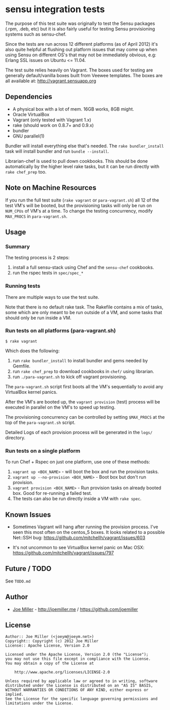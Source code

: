 sensu integration tests
=======================

The purpose of this test suite was originally to test the Sensu packages
(.rpm, .deb, etc) but it is also fairly useful for testing Sensu provisioning
systems such as sensu-chef.

Since the tests are run across 12 different platforms (as of April 2012) it's
also quite helpful at flushing out platform issues that may come up when using
Sensu on different OS's that may not be immediately obvious, e.g: Erlang
SSL issues on Ubuntu <= 11.04.

The test suite relies heavily on Vagrant. The boxes used for testing are
generally default/vanilla boxes built from Veewee templates. The boxes are
all available at:  http://vagrant.sensuapp.org

Dependencies
------------

- A physical box with a lot of mem. 16GB works, 8GB might.
- Oracle VirtualBox
- Vagrant (only tested with Vagrant 1.x)
- rake (should work on 0.8.7+ and 0.9.x)
- bundler
- GNU parallel(1)

Bundler will install everything else that's needed. The `rake bundler_install`
task will install bundler and run `bundle --install`.

Librarian-chef is used to pull down cookbooks. This should be done automatically
by the higher level rake tasks, but it can be run directly with `rake chef_prep`
too.

Note on Machine Resources
-------------------------

If you run the full test suite (`rake vagrant` or `para-vagrant.sh`) all
12 of the test VM's will be booted, but the provisioning tasks will only be
run on `NUM_CPUs` of VM's at a time. To change the testing concurrency, modify
`MAX_PROCS` in `para-vagrant.sh`.

Usage
-----

### Summary

The testing process is 2 steps:

1. install a full sensu-stack using Chef and the `sensu-chef` cookbooks.
2. run the rspec tests in `spec/spec_*`

### Running tests

There are multiple ways to use the test suite.

Note that there is no default rake task. The Rakefile contains a mix of tasks,
some which are only meant to be run outside of a VM, and some tasks that
should only be run inside a VM.

### Run tests on all platforms (para-vagrant.sh)

```
$ rake vagrant
```

Which does the following:

1. run `rake bundler_install` to install bundler and gems needed by Gemfile.
2. run `rake chef_prep` to download cookbooks in `chef/` using librarian.
3. run `./para-vagrant.sh` to kick off vagrant provisioning.

The `para-vagrant.sh` script first boots all the VM's sequentially to avoid
any VirtualBox kernel panics.

After the VM's are booted up, the `vagrant provision` (test) process will
be executed in parallel on the VM's to speed up testing.

The provisioning concurrency can be controlled by setting `$MAX_PROCS` at
the top of the `para-vagrant.sh` script.

Detailed Logs of each provision process will be generated in the `logs/` 
directory.

### Run tests on a single platform

To run Chef + Rspec on just one platform, use one of these methods:

1. `vagrant up <BOX_NAME>` - will boot the box and run the provision tasks.
2. `vagrant up --no-provision <BOX_NAME>` - Boot box but don't run provision.
3. `vagrant provision <BOX_NAME>` - Run provision tasks on already booted box.
    Good for re-running a failed test.
4. The tests can also be run directly inside a VM with `rake spec`.

Known Issues
-------------

* Sometimes Vagrant will hang after running the provision process. I've seen
  this most often on the centos_5 boxes. It looks related to a possible
  Net::SSH bug:  https://github.com/mitchellh/vagrant/issues/603

* It's not uncommon to see VirtualBox kernel panic on Mac OSX:
  https://github.com/mitchellh/vagrant/issues/797

Future / TODO
-------------

See `TODO.md`

Author
------

* [Joe Miller](https://twitter.com/miller_joe) - http://joemiller.me / https://github.com/joemiller

License
-------

    Author:: Joe Miller (<joeym@joeym.net>)
    Copyright:: Copyright (c) 2012 Joe Miller
    License:: Apache License, Version 2.0

    Licensed under the Apache License, Version 2.0 (the "License");
    you may not use this file except in compliance with the License.
    You may obtain a copy of the License at

        http://www.apache.org/licenses/LICENSE-2.0

    Unless required by applicable law or agreed to in writing, software
    distributed under the License is distributed on an "AS IS" BASIS,
    WITHOUT WARRANTIES OR CONDITIONS OF ANY KIND, either express or implied.
    See the License for the specific language governing permissions and
    limitations under the License.
